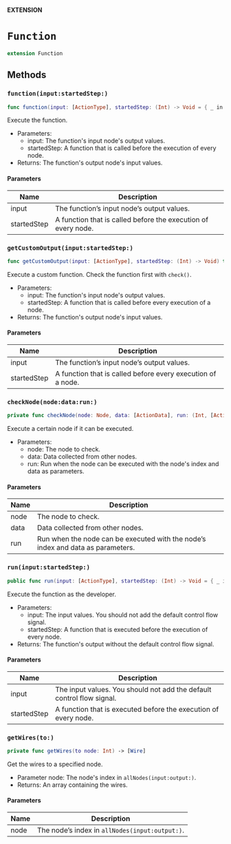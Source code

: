 **EXTENSION**

# `Function`
```swift
extension Function
```

## Methods
### `function(input:startedStep:)`

```swift
func function(input: [ActionType], startedStep: (Int) -> Void = { _ in }) throws -> [ActionType]
```

Execute the function.
- Parameters:
  - input: The function's input node's output values.
  - startedStep: A function that is called before the execution of every node.
- Returns: The function's output node's input values.

#### Parameters

| Name | Description |
| ---- | ----------- |
| input | The function’s input node’s output values. |
| startedStep | A function that is called before the execution of every node. |

### `getCustomOutput(input:startedStep:)`

```swift
func getCustomOutput(input: [ActionType], startedStep: (Int) -> Void) throws -> [ActionType]
```

Execute a custom function.
Check the function first with ``check()``.
- Parameters:
  - input: The function's input node's output values.
  - startedStep: A function that is called before every execution of a node.
- Returns: The function's output node's input values.

#### Parameters

| Name | Description |
| ---- | ----------- |
| input | The function’s input node’s output values. |
| startedStep | A function that is called before every execution of a node. |

### `checkNode(node:data:run:)`

```swift
private func checkNode(node: Node, data: [ActionData], run: (Int, [ActionData]) throws -> Void) throws
```

Execute a certain node if it can be executed.
- Parameters:
  - node: The node to check.
  - data: Data collected from other nodes.
  - run: Run when the node can be executed with the node's index and data as parameters.

#### Parameters

| Name | Description |
| ---- | ----------- |
| node | The node to check. |
| data | Data collected from other nodes. |
| run | Run when the node can be executed with the node’s index and data as parameters. |

### `run(input:startedStep:)`

```swift
public func run(input: [ActionType], startedStep: (Int) -> Void = { _ in }) throws -> [ActionType]
```

Execute the function as the developer.
- Parameters:
  - input: The input values. You should not add the default control flow signal.
  - startedStep: A function that is executed before the execution of every node.
- Returns: The function's output without the default control flow signal.

#### Parameters

| Name | Description |
| ---- | ----------- |
| input | The input values. You should not add the default control flow signal. |
| startedStep | A function that is executed before the execution of every node. |

### `getWires(to:)`

```swift
private func getWires(to node: Int) -> [Wire]
```

Get the wires to a specified node.
- Parameter node: The node's index in ``allNodes(input:output:)``.
- Returns: An array containing the wires.

#### Parameters

| Name | Description |
| ---- | ----------- |
| node | The node’s index in `allNodes(input:output:)`. |